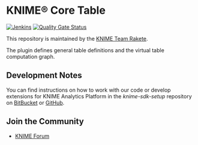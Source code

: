 # KNIME® Core Table

[![Jenkins](https://jenkins.knime.com/buildStatus/icon?job=knime-core-table%2Fmaster)](https://jenkins.knime.com/job/knime-core-table/job/master/)
[![Quality Gate Status](https://sonarcloud.io/api/project_badges/measure?project=KNIME_knime-core-table&metric=alert_status&token=55129ac721eacd76417f57921368ed587ad8339d)](https://sonarcloud.io/summary/new_code?id=KNIME_knime-core-table)

This repository is maintained by the [KNIME Team Rakete](mailto:team-rakete@knime.com).

The plugin defines general table definitions and the virtual table computation graph.

## Development Notes

You can find instructions on how to work with our code or develop extensions for KNIME Analytics Platform in the _knime-sdk-setup_ repository on [BitBucket](https://bitbucket.org/KNIME/knime-sdk-setup) or [GitHub](http://github.com/knime/knime-sdk-setup).

## Join the Community

* [KNIME Forum](https://forum.knime.com/)

